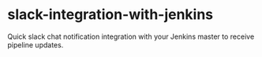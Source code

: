 # slack-integration-with-jenkins
Quick slack chat notification integration with your Jenkins master to receive pipeline updates.
